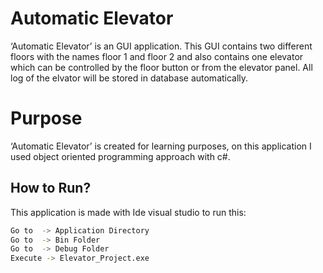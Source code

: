 # Automatic Elevator

‘Automatic Elevator’ is an GUI application. This GUI contains two different floors with the names floor 1 and floor 2 and also contains one elevator which can be controlled by the floor button or from the elevator panel. All log of the elvator will be stored in database automatically. 

# Purpose

‘Automatic Elevator’ is created for learning purposes, on this application I used object oriented programming approach with c#. 

## How to Run?

This application is made with Ide visual studio to run this:

```bash
Go to  -> Application Directory
Go to  -> Bin Folder
Go to  -> Debug Folder
Execute -> Elevator_Project.exe
```
